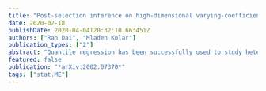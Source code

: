 ```yaml
---
title: "Post-selection inference on high-dimensional varying-coefficient quantile regression model"
date: 2020-02-18
publishDate: 2020-04-04T20:32:10.663451Z
authors: ["Ran Dai", "Mladen Kolar"]
publication_types: ["2"]
abstract: "Quantile regression has been successfully used to study heterogeneous and heavy-tailed data. In this work, we study high-dimensional varying-coefficient quantile regression model that allows us to capture non-stationary effects of the input variables across time. We develop new tools for statistical inference that allow us to construct valid confidence intervals and honest tests for nonparametric coefficient at fixed time and quantile. Our focus is on inference in a high-dimensional setting where the number of input variables exceeds the sample size. Performing statistical inference in this regime is challenging due to the usage of model selection techniques in estimation. Never the less, we are able to develop valid inferential tools that are applicable to a wide range of data generating processes and do not suffer from biases introduced by model selection. The statistical framework allows us to construct a confidence interval at a fixed point in time and a fixed quantile based on a Normal approximation. We performed numerical simulations to demonstrate the finite sample performance of our method and we also illustrated the application with a real data example."
featured: false
publication: "*arXiv:2002.07370*"
tags: ["stat.ME"]
---
```


